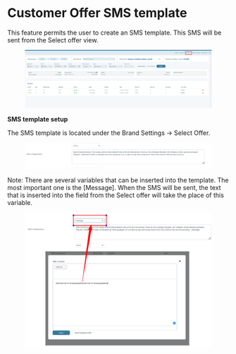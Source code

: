 # Customer Offer SMS template

This feature permits the user to create an SMS template. This SMS will be sent from the Select offer view.

<figure><img src="../.gitbook/assets/image (23) (1) (1).png" alt=""><figcaption></figcaption></figure>

**SMS template setup**

The SMS template is located under the Brand Settings -> Select Offer.

<figure><img src="../.gitbook/assets/image (24) (1) (1).png" alt=""><figcaption></figcaption></figure>

Note: There are several variables that can be inserted into the template. The most important one is the \[Message]. When the SMS will be sent, the text that is inserted into the field from the Select offer will take the place of this variable.

<figure><img src="../.gitbook/assets/image (25) (1) (1).png" alt=""><figcaption></figcaption></figure>

